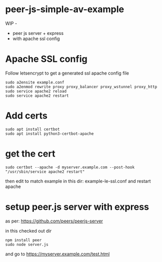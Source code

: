 # peer-js-simple-av-example

WIP -

 * peer js server + express
 * with apache ssl config

# Apache SSL config

Follow letsencrypt to get a generated ssl apache config file

```
sudo a2ensite example.conf
sudo a2enmod rewrite proxy proxy_balancer proxy_wstunnel proxy_http
sudo service apache2 reload
sudo service apache2 restart
```

# Add certs

```
sudo apt install certbot
sudo apt install python3-certbot-apache
```

# get the cert  

`sudo certbot --apache -d myserver.example.com --post-hook "/usr/sbin/service apache2 restart"`

then edit to match example in this dir: example-le-ssl.conf and restart apache

# setup peer.js server with express

as per: https://github.com/peers/peerjs-server

in this checked out dir

```
npm install peer
sudo node server.js
```

and go to https://myserver.example.com/test.html


